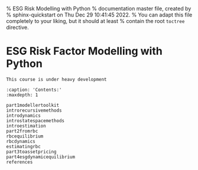% ESG Risk Modelling with Python
% documentation master file, created by
% sphinx-quickstart on Thu Dec 29 10:41:45 2022.
% You can adapt this file completely to your liking, but it should at least
% contain the root `toctree` directive.

# ESG Risk Factor Modelling with Python


```{warning}
This course is under heavy development
```

```{toctree}
:caption: 'Contents:'
:maxdepth: 1

part1modellertoolkit
introrecursivemethods
introdynamics
introstatespacemethods
introestimation
part2fromrbc
rbcequilibrium
rbcdynamics
estimatingrbc
part3toassetpricing
part4esgdynamicequilibrium
references
```